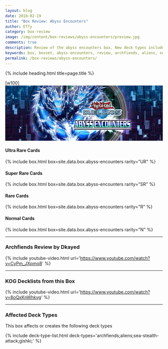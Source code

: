 ```yaml
---
layout: blog
date: 2018-02-19
title: "Box Review: Abyss Encounters"
author: Effy
category: box-review
image: /img/content/box-reviews/abyss-encounters/preview.jpg
comments: true
description: Review of the abyss encounters box. New deck types included with this box are Archfiends, Aliens, Sea Stealth Attack and Gishki. These new deck types impact the meta quite heavily so be sure to check 'em out to stay relevant in the current meta.
keywords: box, boxset, abyss encounters, review, archfiends, aliens, sea-stealth-attack, gishki
permalink: /box-reviews/abyss-encounters/
---
```


{% include heading.html title=page.title %}

[w100]
![](/img/content/box-reviews/abyss-encounters/banner.jpg)

#### Ultra Rare Cards

{% include box.html box=site.data.box.abyss-encounters rarity="UR" %}

#### Super Rare Cards

{% include box.html box=site.data.box.abyss-encounters rarity="SR" %}

#### Rare Cards

{% include box.html box=site.data.box.abyss-encounters rarity="R" %}

#### Normal Cards

{% include box.html box=site.data.box.abyss-encounters rarity="N" %}

---

### Archfiends Review by Dkayed

{% include youtube-video.html url='https://www.youtube.com/watch?v=CyPm_JXpmo8' %}

---

### KOG Decklists from this Box

{% include youtube-video.html url='https://www.youtube.com/watch?v=8oQxKnWhkvg' %}

---

### Affected Deck Types
This box affects or creates the following deck types

{% include deck-type-list.html deck-types='archfiends;aliens;sea-stealth-attack;gishki;' %} 